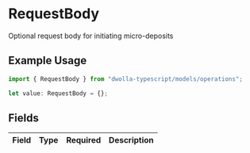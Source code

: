 # RequestBody

Optional request body for initiating micro-deposits

## Example Usage

```typescript
import { RequestBody } from "dwolla-typescript/models/operations";

let value: RequestBody = {};
```

## Fields

| Field       | Type        | Required    | Description |
| ----------- | ----------- | ----------- | ----------- |